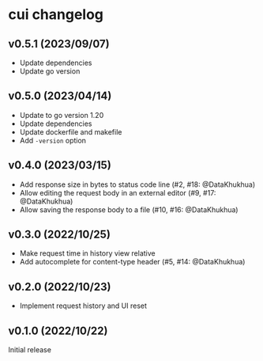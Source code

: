 # cui changelog

## v0.5.1 (2023/09/07)

- Update dependencies
- Update go version

## v0.5.0 (2023/04/14)

- Update to go version 1.20
- Update dependencies
- Update dockerfile and makefile
- Add `-version` option

## v0.4.0 (2023/03/15)

- Add response size in bytes to status code line (#2, #18: @DataKhukhua)
- Allow editing the request body in an external editor (#9, #17: @DataKhukhua)
- Allow saving the response body to a file (#10, #16: @DataKhukhua)

## v0.3.0 (2022/10/25)

- Make request time in history view relative
- Add autocomplete for content-type header (#5, #14: @DataKhukhua)

## v0.2.0 (2022/10/23)

- Implement request history and UI reset

## v0.1.0 (2022/10/22)

Initial release
